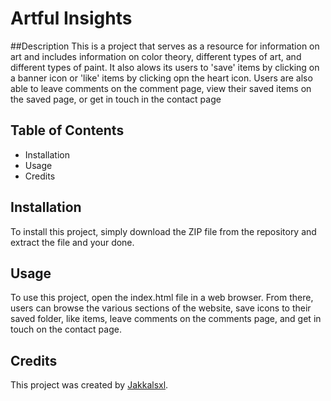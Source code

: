 # Artful Insights
##Description
This is a project that serves as a resource for information on art and includes information on color theory, different types of art, and different types of paint.
It also alows its users to 'save' items by clicking on a banner icon or 'like' items by clicking opn the heart icon. Users are also able to leave comments on the comment page, view their saved items on the saved page, or get in touch in the contact page

## Table of Contents
* Installation
* Usage
* Credits

## Installation
To install this project, simply download the ZIP file from the repository and extract the file and your done.

## Usage
To use this project, open the index.html file in a web browser. From there, users can browse the various sections of the website, save icons to their saved folder, like items, leave comments on the comments page, and get in touch on the contact page.

## Credits
This project was created by [Jakkalsxl](https://github.com/Jakkalsxl).
